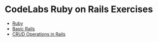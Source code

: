 # CodeLabs Ruby on Rails Exercises

- [Ruby](https://github.com/cruzgerman216/CodeLabs-Ruby-on-Rails-Exercises/tree/main/exercises/Ruby)
- [Basic Rails](./exercises/Ruby%20on%20Rails/C7-basic-exercises.md)
- [CRUD Operations in Rails](./exercises/Ruby%20on%20Rails/C8-CRUD-OP-Part-1.md)
